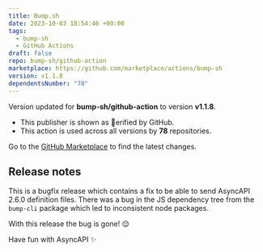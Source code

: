 ```yaml
---
title: Bump.sh
date: 2023-10-03 18:54:46 +00:00
tags:
  - bump-sh
  - GitHub Actions
draft: false
repo: bump-sh/github-action
marketplace: https://github.com/marketplace/actions/bump-sh
version: v1.1.8
dependentsNumber: "78"
---
```



Version updated for **bump-sh/github-action** to version **v1.1.8**.
- This publisher is shown as erified by GitHub.
- This action is used across all versions by **78** repositories.

Go to the [GitHub Marketplace](https://github.com/marketplace/actions/bump-sh) to find the latest changes.

## Release notes

This is a bugfix release which contains a fix to be able to send AsyncAPI 2.6.0 definition files. There was a bug in the JS dependency tree from the `bump-cli` package which led to inconsistent node packages.

With this release the bug is gone! 😌

Have fun with AsyncAPI ✨
